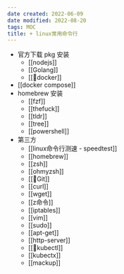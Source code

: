 ```yaml
---
date created: 2022-06-09
date modified: 2022-08-20
tags: MOC
title: + linux常用命令行
---
```

- 官方下载 pkg 安装
	- [[nodejs]]
	- [[Golang]]
	- [[🤖docker]]
- [[docker compose]]
- homebrew 安装
	- [[fzf]]
	- [[thefuck]]
	- [[tldr]]
	- [[tree]]
	- [[powershell]]
- 第三方
	- [[linux命令行测速 - speedtest]]
	- [[homebrew]]
	- [[zsh]]
	- [[ohmyzsh]]
	- [[🤖Git]]
	- [[curl]]
	- [[wget]]
	- [[z命令]]
	- [[iptables]]
	- [[vim]]
	- [[sudo]]
	- [[apt-get]]
	- [[http-server]]
	- [[🤖kubectl]]
	- [[kubectx]]
	- [[mackup]]
